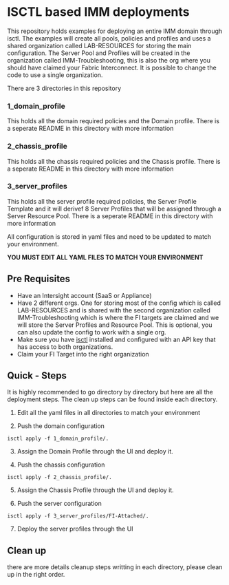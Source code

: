 # ISCTL based IMM deployments

This repository holds examples for deploying an entire IMM domain through isctl.
The examples will create all pools, policies and profiles and uses a shared organization called LAB-RESOURCES for storing the main configuration. 
The Server Pool and Profiles will be created in the organization called IMM-Troubleshooting, this is also the org where you should have claimed your Fabric Interconnect.
It is possible to change the code to use a single organization.

There are 3 directories in this repository

### 1_domain_profile
This holds all the domain required policies and the Domain profile.
There is a seperate README in this directory with more information

### 2_chassis_profile
This holds all the chassis required policies and the Chassis profile.
There is a seperate README in this directory with more information

### 3_server_profiles
This holds all the server profile required policies, the Server Profile Template and it will derivef 8 Server Profiles that will be assigned through a Server Resource Pool.
There is a seperate README in this directory with more information

All configuration is stored in yaml files and need to be updated to match your environment.

**YOU MUST EDIT ALL YAML FILES TO MATCH YOUR ENVIRONMENT**

## Pre Requisites
- Have an Intersight account (SaaS or Appliance)
- Have 2 different orgs. One for storing most of the config which is called LAB-RESOURCES and is shared with the second organization called IMM-Troubleshooting which is where the FI targets are claimed and we will store the Server Profiles and Resource Pool.
This is optional, you can also update the config to work with a single org.
- Make sure you have [isctl](https://github.com/cgascoig/isctl) installed and configured with an API key that has access to both organizations.
- Claim your FI Target into the right organization 

## Quick - Steps
It is highly recommended to go directory by directory but here are all the deployment steps.
The clean up steps can be found inside each directory. 

1. Edit all the yaml files in all directories to match your environment

2. Push the domain configuration 
```
isctl apply -f 1_domain_profile/.
```

3. Assign the Domain Profile through the UI and deploy it.

4. Push the chassis configuration 
```
isctl apply -f 2_chassis_profile/.
```

5. Assign the Chassis Profile through the UI and deploy it.

6. Push the server configuration
```
isctl apply -f 3_server_profiles/FI-Attached/.
```

7. Deploy the server profiles through the UI

## Clean up

there are more details cleanup steps writting in each directory, please clean up in the right order.